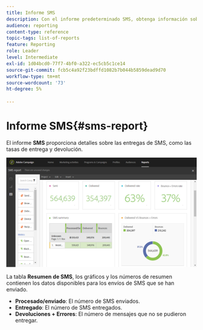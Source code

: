 ```yaml
---
title: Informe SMS
description: Con el informe predeterminado SMS, obtenga información sobre el éxito de sus envíos SMS.
audience: reporting
content-type: reference
topic-tags: list-of-reports
feature: Reporting
role: Leader
level: Intermediate
exl-id: 1d04bcd0-77f7-4bf0-a322-ec5cb5c1ce14
source-git-commit: fcb5c4a92f23bdffd1082b7b044b5859dead9d70
workflow-type: tm+mt
source-wordcount: '73'
ht-degree: 5%

---
```


# Informe SMS{#sms-report}

El informe **SMS** proporciona detalles sobre las entregas de SMS, como las tasas de entrega y devolución.

![](assets/dynamic_report_sms.png)

La tabla **Resumen de SMS**, los gráficos y los números de resumen contienen los datos disponibles para los envíos de SMS que se han enviado.

* **Procesado/enviado**: El número de SMS enviados.
* **Entregado**: El número de SMS entregados.
* **Devoluciones + Errores**: El número de mensajes que no se pudieron entregar.
